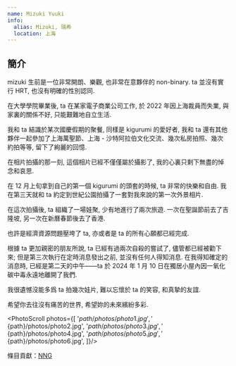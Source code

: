 ```yaml
---
name: Mizuki Yuuki
info:
  alias: Mizuki, 瑞希
  location: 上海
---
```


## 簡介

mizuki 生前是一位非常開朗、樂觀, 也非常在意夥伴的 non-binary. ta 並沒有實行 HRT, 也沒有明確的性別認同.

在大學學院畢業後, ta 在某家電子商業公司工作, 於 2022 年因上海裁員而失業, 與家裏的關係不好, 只能艱難地自立生活.

我和 ta 結識於某次國慶假期的聚餐, 同樣是 kigurumi 的愛好者, 我和 ta 還有其他夥伴一起參加了上海萬聖節、上海 - 沙特阿拉伯文化交流、幾次私房拍照、幾次約拍等等, 留下了絢麗的回憶.

在相片拍攝的那一刻, 這個相片已經不僅僅屬於攝影了, 我的心裏只剩下無盡的悼念和哀思.

在 12 月上旬拿到自己的第一個 kigurumi 的頭套的時候, ta 非常的快樂和自由. 我在第三天就和 ta 約定到世紀公園拍攝了一套對我來說的第一次外景相片.

在這次拍攝後, ta 組織了一場娃聚, 少有地進行了兩次旅遊. 一次在聖誕節前去了吉隆坡, 另一次在新曆春節後去了香港.

也許是經濟資源問題壓垮了 ta, 亦或者是 ta 的所有心願都已經完成.

根據 ta 更加親密的朋友所說, ta 已經有過兩次自殺的嘗試了, 儘管都已經被勸下來; 但是第三次執行在定時消息發出之前, 並沒有任何人得知消息. 在我得知確定的消息時, 已經是第二天的中午——ta 於 2024 年 1 月 10 日在獨居小屋內因一氧化碳中毒永遠地離開了我們.

我很遺憾沒能多爲 ta 拍幾次娃片, 難以忘懷於 ta 的笑容, 和真摯的友誼.

希望你去往沒有痛苦的世界, 希望妳的未來繽紛多彩.

<PhotoScroll photos={[ '${path}/photos/photo1.jpg', '${path}/photos/photo2.jpg', '${path}/photos/photo3.jpg', '${path}/photos/photo4.jpg', '${path}/photos/photo5.jpg', '${path}/photos/photo6.jpg', ]}/>

條目貢獻：[NNG](https://twitter.com/NNGnoMKT)
